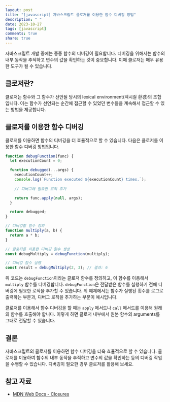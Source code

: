 ```yaml
---
layout: post
title: "[javascript] 자바스크립트 클로저를 이용한 함수 디버깅 방법"
description: " "
date: 2023-10-27
tags: [javascript]
comments: true
share: true
---
```


자바스크립트 개발 중에는 종종 함수의 디버깅이 필요합니다. 디버깅을 위해서는 함수의 내부 동작을 추적하고 변수의 값을 확인하는 것이 중요합니다. 이때 클로저는 매우 유용한 도구가 될 수 있습니다.

## 클로저란?

클로저는 함수와 그 함수가 선언될 당시의 lexical environment(렉시컬 환경)의 조합입니다. 이는 함수가 선언되는 순간에 접근할 수 있었던 변수들을 계속해서 접근할 수 있는 방법을 제공합니다.

## 클로저를 이용한 함수 디버깅

클로저를 이용하면 함수의 디버깅을 더 효율적으로 할 수 있습니다. 다음은 클로저를 이용한 함수 디버깅 방법입니다.

```javascript
function debugFunction(func) {
  let executionCount = 0;

  function debugged(...args) {
    executionCount++;
    console.log(`Function executed ${executionCount} times.`);
    
    // 디버그에 필요한 로직 추가

    return func.apply(null, args);
  }

  return debugged;
}

// 디버깅할 함수 정의
function multiply(a, b) {
  return a * b;
}

// 클로저를 이용한 디버깅 함수 생성
const debugMultiply = debugFunction(multiply);

// 디버깅 함수 실행
const result = debugMultiply(2, 3); // 결과: 6
```

위 코드는 `debugFunction`이라는 클로저 함수를 정의하고, 이 함수를 이용해서 `multiply` 함수를 디버깅합니다. `debugFunction`은 전달받은 함수를 실행하기 전에 디버깅에 필요한 로직을 추가할 수 있습니다. 위 예제에서는 함수가 실행된 횟수를 로그로 출력하는 부분과, 디버그 로직을 추가하는 부분이 예시입니다.

클로저를 이용해서 함수 디버깅을 할 때는 `apply` 메서드나 `call` 메서드를 이용해 원래의 함수를 호출해야 합니다. 이렇게 하면 클로저 내부에서 원본 함수의 arguments를 그대로 전달할 수 있습니다.

## 결론

자바스크립트의 클로저를 이용하면 함수 디버깅을 더욱 효율적으로 할 수 있습니다. 클로저를 이용하여 함수의 내부 동작을 추적하고 변수의 값을 확인하는 등의 디버깅 작업을 수행할 수 있습니다. 디버깅이 필요한 경우 클로저를 활용해 보세요.

## 참고 자료

- [MDN Web Docs - Closures](https://developer.mozilla.org/en-US/docs/Web/JavaScript/Closures)